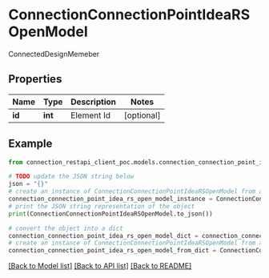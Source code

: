 # ConnectionConnectionPointIdeaRSOpenModel

ConnectedDesignMemeber

## Properties

Name | Type | Description | Notes
------------ | ------------- | ------------- | -------------
**id** | **int** | Element Id | [optional] 

## Example

```python
from connection_restapi_client_poc.models.connection_connection_point_idea_rs_open_model import ConnectionConnectionPointIdeaRSOpenModel

# TODO update the JSON string below
json = "{}"
# create an instance of ConnectionConnectionPointIdeaRSOpenModel from a JSON string
connection_connection_point_idea_rs_open_model_instance = ConnectionConnectionPointIdeaRSOpenModel.from_json(json)
# print the JSON string representation of the object
print(ConnectionConnectionPointIdeaRSOpenModel.to_json())

# convert the object into a dict
connection_connection_point_idea_rs_open_model_dict = connection_connection_point_idea_rs_open_model_instance.to_dict()
# create an instance of ConnectionConnectionPointIdeaRSOpenModel from a dict
connection_connection_point_idea_rs_open_model_from_dict = ConnectionConnectionPointIdeaRSOpenModel.from_dict(connection_connection_point_idea_rs_open_model_dict)
```
[[Back to Model list]](../README.md#documentation-for-models) [[Back to API list]](../README.md#documentation-for-api-endpoints) [[Back to README]](../README.md)


